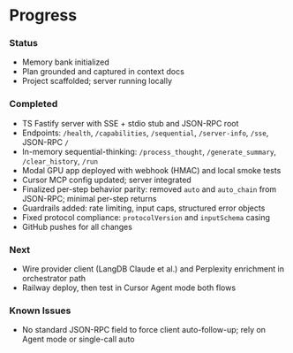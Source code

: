 # Progress

### Status
- Memory bank initialized
- Plan grounded and captured in context docs
- Project scaffolded; server running locally

### Completed
- TS Fastify server with SSE + stdio stub and JSON-RPC root
- Endpoints: `/health`, `/capabilities`, `/sequential`, `/server-info`, `/sse`, JSON-RPC `/`
- In-memory sequential-thinking: `/process_thought`, `/generate_summary`, `/clear_history`, `/run`
- Modal GPU app deployed with webhook (HMAC) and local smoke tests
- Cursor MCP config updated; server integrated
- Finalized per-step behavior parity: removed `auto` and `auto_chain` from JSON-RPC; minimal per-step returns
- Guardrails added: rate limiting, input caps, structured error objects
- Fixed protocol compliance: `protocolVersion` and `inputSchema` casing
- GitHub pushes for all changes

### Next
- Wire provider client (LangDB Claude et al.) and Perplexity enrichment in orchestrator path
- Railway deploy, then test in Cursor Agent mode both flows

### Known Issues
- No standard JSON-RPC field to force client auto-follow-up; rely on Agent mode or single-call auto
